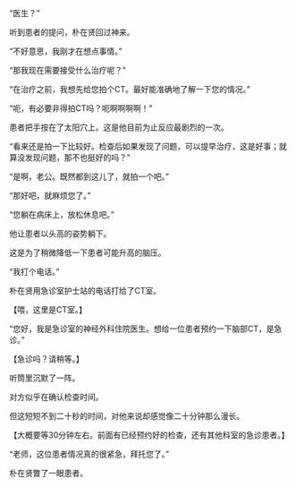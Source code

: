 “医生？”

听到患者的提问，朴在贤回过神来。

“不好意思，我刚才在想点事情。”

“那我现在需要接受什么治疗呢？”

“在治疗之前，我想先给您拍个CT。最好能准确地了解一下您的情况。”

“呃，有必要非得拍CT吗？呃啊啊啊啊！”

患者把手按在了太阳穴上。这是他目前为止反应最剧烈的一次。

“看来还是拍一下比较好。检查后如果发现了问题，可以提早治疗，这是好事；就算没发现问题，那不也挺好的吗？”

“是啊，老公。既然都到这儿了，就拍一个吧。”

“那好吧，就麻烦您了。”

“您躺在病床上，放松休息吧。”

他让患者以头高的姿势躺下。

这是为了稍微降低一下患者可能升高的脑压。

“我打个电话。”

朴在贤用急诊室护士站的电话打给了CT室。

【喂，这里是CT室。】

“您好，我是急诊室的神经外科住院医生。想给一位患者预约一下脑部CT，是急诊。”

【急诊吗？请稍等。】

听筒里沉默了一阵。

对方似乎在确认检查时间。

但这短短不到二十秒的时间，对他来说却感觉像二十分钟那么漫长。

【大概要等30分钟左右。前面有已经预约好的检查，还有其他科室的急诊患者。】

“老师，这位患者情况真的很紧急，拜托您了。”

朴在贤瞥了一眼患者。